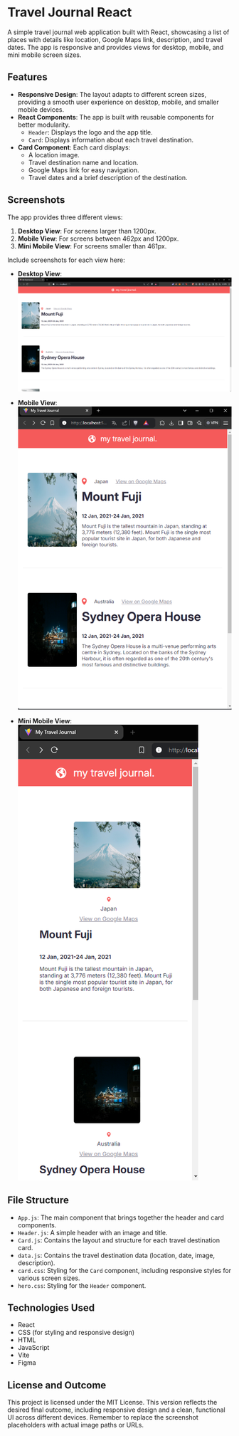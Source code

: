 
# Travel Journal React

A simple travel journal web application built with React, showcasing a list of places with details like location, Google Maps link, description, and travel dates. The app is responsive and provides views for desktop, mobile, and mini mobile screen sizes.

## Features

- **Responsive Design**: The layout adapts to different screen sizes, providing a smooth user experience on desktop, mobile, and smaller mobile devices.
- **React Components**: The app is built with reusable components for better modularity.
  - `Header`: Displays the logo and the app title.
  - `Card`: Displays information about each travel destination.
- **Card Component**: Each card displays:
  - A location image.
  - Travel destination name and location.
  - Google Maps link for easy navigation.
  - Travel dates and a brief description of the destination.
  
## Screenshots

The app provides three different views:
1. **Desktop View**: For screens larger than 1200px.
2. **Mobile View**: For screens between 462px and 1200px.
3. **Mini Mobile View**: For screens smaller than 461px.

Include screenshots for each view here:

- **Desktop View**: 
![Desktop View](./desktopss.png)

- **Mobile View**: 
![Mobile View](./mobiless.png)

- **Mini Mobile View**: 
![Mini Mobile View](./miniphones.png)


## File Structure

- `App.js`: The main component that brings together the header and card components.
- `Header.js`: A simple header with an image and title.
- `Card.js`: Contains the layout and structure for each travel destination card.
- `data.js`: Contains the travel destination data (location, date, image, description).
- `card.css`: Styling for the `Card` component, including responsive styles for various screen sizes.
- `hero.css`: Styling for the `Header` component.

## Technologies Used

- React
- CSS (for styling and responsive design)
- HTML
- JavaScript
- Vite
- Figma

## License and Outcome

This project is licensed under the MIT License. This version reflects the desired final outcome, including responsive design and a clean, functional UI across different devices. Remember to replace the screenshot placeholders with actual image paths or URLs.
